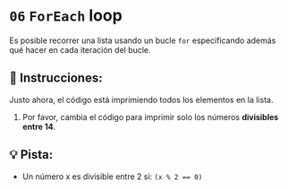 # `06` `ForEach` loop

Es posible recorrer una lista usando un bucle `for` especificando además qué hacer en cada iteración del bucle.

## 📝 Instrucciones:

Justo ahora, el código está imprimiendo todos los elementos en la lista.

 1. Por favor, cambia el código para imprimir solo los números **divisibles entre 14**.

## 💡 Pista:

+ Un número x es divisible entre 2 si: `(x % 2 == 0)`
